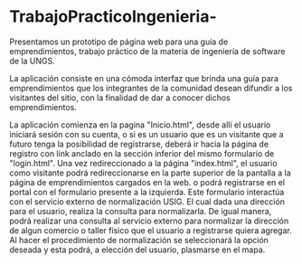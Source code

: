 # TrabajoPracticoIngenieria-

Presentamos un prototipo de página web para una guía de emprendimientos, trabajo práctico de la materia de ingeniería de software de la UNGS.

La aplicación consiste en una cómoda interfaz que brinda una guía para emprendimientos que los integrantes de la comunidad desean difundir a los visitantes del sitio, con la finalidad de dar a conocer dichos emprendimientos.

La aplicación comienza en la pagina "Inicio.html", desde allí el usuario iniciará sesión con su cuenta, o si es un usuario que es un visitante que a futuro tenga la posibilidad de registrarse, deberá ir hacia la página de registro con link anclado en la sección inferior del mismo formulario de "login.html".
Una vez redireccionado a la página "index.html", el usuario como visitante podrá redireccionarse en la parte superior de la pantalla a la página de emprendimientos cargados en la web. o podrá registrarse en el portal con el formulario presente a la izquierda.
Este formulario interactúa con el servicio externo de normalización USIG. El cual dada una dirección para el usuario, realiza la consulta para normalizarla. De igual manera, podrá realizar una consulta al servicio externo para normalizar la dirección de algun comercio o taller físico que el usuario a registrarse quiera agregar. Al hacer el procedimiento de normalización se seleccionará la opción deseada y esta podrá, a elección del usuario, plasmarse en el mapa.